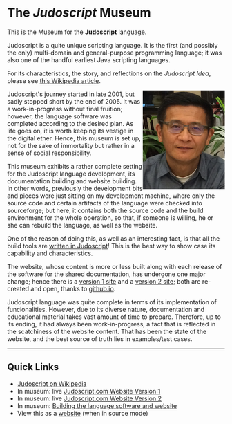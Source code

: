 # The _Judoscript_ Museum
This is the Museum for the **Judoscript** language.

Judoscript is a quite unique scripting language. It is the first (and possibly the only) multi-domain and general-purpose programming language; it was also one of the handful earliest Java scripting languages.

For its characteristics, the story, and reflections on the <i>Judoscript Idea</i>, please see [this Wikipedia article](https://en.wikipedia.org/wiki/Judoscript).

<img src="JianboHuang-small.png" align="right" border="0">Judoscript's journey started in late 2001, but sadly stopped short by the end of 2005. It was a work-in-progress without final fruition; however, the language software was completed according to the desired plan. As life goes on, it is worth keeping its vestige in the digital ether. Hence, this museum is set up, not for the sake of immortality but rather in a sense of social responsibility.

This museum exhibits a rather complete setting for the Judoscript language development, its documentation building and website building. In other words, previously the development bits and pieces were just sitting on my development machine, where only the source code and certain artifacts of the language were checked into sourceforge; but here, it contains both the source code and the build environment for the whole operation, so that, if someone is willing, he or she can rebuild the language, as well as the website.

One of the reason of doing this, as well as an interesting fact, is that all the build tools are [written in Judoscript](https://metaprgmr.github.io/Judoscript/website/)! This is the best way to show case its capability and characteristics.

The website, whose content is more or less built along with each release of the software for the shared documentation, has undergone one major change; hence there is a [version 1 site](https://metaprgmr.github.io/Judoscript/website/judoscript.com-v1/) and a [version 2 site](https://metaprgmr.github.io/Judoscript/website/judoscript.com-v2/); both are re-created and open, thanks to <u>github.io</u>.

Judoscript language was quite complete in terms of its implementation of funcionalities. However, due to its diverse nature, documentation and educational material takes vast amount of time to prepare. Therefore, up to its ending, it had always been work-in-progress, a fact that is reflected in the scatchiness of the website content. That has been the state of the website, and the best source of truth lies in examples/test cases.


-----------
## Quick Links
* [Judoscript on Wikipedia](https://en.wikipedia.org/wiki/Judoscript)
* In museum: live [Judoscript.com Website Version 1](https://metaprgmr.github.io/Judoscript/website/judoscript.com-v1/)
* In museum: live [Judoscript.com Website Version 2](https://metaprgmr.github.io/Judoscript/website/judoscript.com-v2/)
* In museum: [Building the language software and website](https://metaprgmr.github.io/Judoscript/website/)
* View this as a [website](https://metaprgmr.github.io/Judoscript/) (when in source mode)


